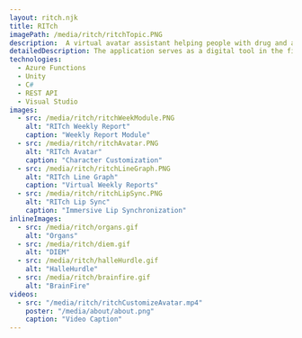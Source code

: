 ```yaml
---
layout: ritch.njk
title: RITch
imagePath: /media/ritch/ritchTopic.PNG
description:  A virtual avatar assistant helping people with drug and anger management abuse built on the Unity game engine.
detailedDescription: The application serves as a digital tool in the field of behavioral health, providing a structured 12-week program that combines a detailed questionnaire with interactive therapy sessions led by a virtual avatar. The design ensures user engagement and support throughout their mental health journey. Responsibilities included enhancing app interactions, backend functionality, and overseeing its integration across five clinics in the Tri-State area. This work contributed to maintaining a supportive ecosystem for both the department and the affiliated clinics.
technologies:
  - Azure Functions
  - Unity
  - C#
  - REST API
  - Visual Studio
images:
  - src: /media/ritch/ritchWeekModule.PNG
    alt: "RITch Weekly Report"
    caption: "Weekly Report Module"
  - src: /media/ritch/ritchAvatar.PNG
    alt: "RITch Avatar"
    caption: "Character Customization"
  - src: /media/ritch/ritchLineGraph.PNG
    alt: "RITch Line Graph"
    caption: "Virtual Weekly Reports"
  - src: /media/ritch/ritchLipSync.PNG
    alt: "RITch Lip Sync"
    caption: "Immersive Lip Synchronization"
inlineImages:
  - src: /media/ritch/organs.gif
    alt: "Organs"
  - src: /media/ritch/diem.gif
    alt: "DIEM"
  - src: /media/ritch/halleHurdle.gif
    alt: "HalleHurdle"
  - src: /media/ritch/brainfire.gif
    alt: "BrainFire"
videos:
  - src: "/media/ritch/ritchCustomizeAvatar.mp4"
    poster: "/media/about/about.png"
    caption: "Video Caption"
---
```

